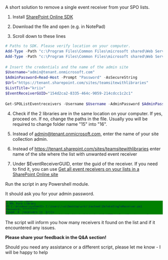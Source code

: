 A short solution to remove a single event receiver from your SPO lists.

 

1. Install [SharePoint Online SDK](http://www.microsoft.com/en-us/download/details.aspx?id=42038)

2. Download the file and open (e.g. in NotePad)

3. Scroll down to these lines

```PowerShell
# Paths to SDK. Please verify location on your computer. 
Add-Type -Path "c:\Program Files\Common Files\microsoft shared\Web Server Extensions\15\ISAPI\Microsoft.SharePoint.Client.dll"  
Add-Type -Path "c:\Program Files\Common Files\microsoft shared\Web Server Extensions\15\ISAPI\Microsoft.SharePoint.Client.Runtime.dll"  
 
# Insert the credentials and the name of the admin site 
$Username="admin@tenant.onmicrosoft.com" 
$AdminPassword=Read-Host -Prompt "Password" -AsSecureString 
$Url="https://tenant.sharepoint.com/sites/teamsitewithlibraries" 
$ListTitle="kriiv" 
$EventReceiverGUID="154d2ca2-8335-464c-9059-214cdcc1c2c1" 
 
Get-SPOListEventreceivers -Username $Username -AdminPassword $AdminPassword -Url $Url -ListTitle $ListTitle -EventReceiverGUID $EventreceiverGUID
```
4. Check if the 2 libraries are in the same location on your computer. If yes, proceed on. If no, change the paths in the file. Usually you will be required to change folder name "15" into "16".

5. Instead of admin@tenant.onmicrosoft.com, enter the name of your site collection admin.

6. Instead of https://tenant.sharepint.com/sites/teamsitewithlibraries enter name of the site where the list with unwanted event receiver 

7. Under $EventReceiverGUID, enter the guid of the receiver. If you need to find it, you can use [Get all event receivers on your lists in a SharePoint Online site](https://gallery.technet.microsoft.com/Get-all-event-receivers-on-479a1e8d)

 

Run the script in any Powershell module.

It should ask you for your admin password.

<img src="../Remove a single event receiver/deletesinglereceiver.PNG">

The script will inform you how many receivers it found on the list and if it encountered any issues.

**Please share your feedback in the Q&A section!**

Should you need any assistance or a different script, please let me know - I will be happy to help
